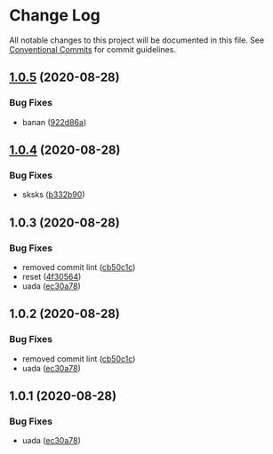 # Change Log

All notable changes to this project will be documented in this file.
See [Conventional Commits](https://conventionalcommits.org) for commit guidelines.

## [1.0.5](https://github.com/boeriksson/conventionalCommits/compare/@my-scope/beta@1.0.4...@my-scope/beta@1.0.5) (2020-08-28)


### Bug Fixes

* banan ([922d86a](https://github.com/boeriksson/conventionalCommits/commit/922d86a3cf2faed01b6c724af56306c7a1240f66))





## [1.0.4](https://github.com/boeriksson/conventionalCommits/compare/@my-scope/beta@1.0.3...@my-scope/beta@1.0.4) (2020-08-28)


### Bug Fixes

* sksks ([b332b90](https://github.com/boeriksson/conventionalCommits/commit/b332b90460c8ebe4c4fd4b7779602b43ad8e3248))





## 1.0.3 (2020-08-28)


### Bug Fixes

* removed commit lint ([cb50c1c](https://github.com/boeriksson/conventionalCommits/commit/cb50c1cbabd3de42321dec10cc84aae1c93f837b))
* reset ([4f30564](https://github.com/boeriksson/conventionalCommits/commit/4f305640ea0e10c0252c0e191214e01de49728a0))
* uada ([ec30a78](https://github.com/boeriksson/conventionalCommits/commit/ec30a78692b84e02e5046e6783e8e91c14879a2e))





## 1.0.2 (2020-08-28)


### Bug Fixes

* removed commit lint ([cb50c1c](https://github.com/boeriksson/conventionalCommits/commit/cb50c1cbabd3de42321dec10cc84aae1c93f837b))
* uada ([ec30a78](https://github.com/boeriksson/conventionalCommits/commit/ec30a78692b84e02e5046e6783e8e91c14879a2e))





## 1.0.1 (2020-08-28)


### Bug Fixes

* uada ([ec30a78](https://github.com/boeriksson/conventionalCommits/commit/ec30a78692b84e02e5046e6783e8e91c14879a2e))
